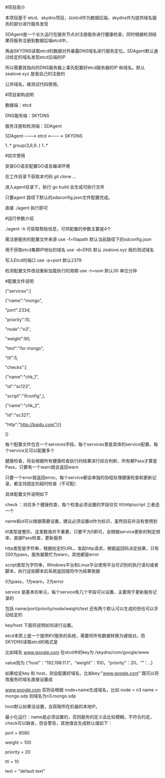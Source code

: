 #项目简介

本项目基于 etcd、skydns项目，以etcd作为数据后端，skydns作为提供域名服务的部分进行服务发现

SDAgent是一个长久运行在服务节点对注册服务进行健康检查，同时根据检测结果将服务注册到数据后端etcd中，

再由SKYDNS读取etcd的数据对外暴露DNS域名进行服务定位。SDAgent默认通过给定的域名发现etcd后端的IP

所以需要其指向的DNS服务器上事先配置好etcd服务器的IP 和域名。默认zealove.xyz 是我自己的注册的

公共域名，做测试代码使用。

#项目架构说明

数据端：etcd

DNS服务端：SKYDNS

服务注册和检测端：SDAgent

SDAgent----> etcd <----> SKYDNS

1..*     group(3,6,9..)   1..*

#初次使用

安装GO语言配置GO语言编译环境

在工作目录下获取本代码 git clone ...

进入agent目录下，执行 go build 会生成可执行文件 

只要agent 路径下默认的sdaconfig.json文件配置完成。

直接 ./agent 执行即可

#运行参数介绍

./agent -h 可获取帮助信息，可供配置的参数主要是4个

需注册服务的配置文件来源         use -f=filapath  默认当前路径下的sdconfig.json

用于获取etcd集群IP地址的域名     use -d=DNS       默认 zealove.xyz 我的测试域名

写入Etcd的端口                use -p=port      默认2379

检测配置文件改动重新加载执行的周期 use -t=num       默认30 单位分钟


#配置文件说明

{"services":[

{"name":"mongo",

"port":2334,

"priority":10,

"node":"n3",

"weight":90,

"text":"for mongo",

"ttl":5,

"checks":[

{"name":"chk_1",

"id":"sc123",

"script":"ifconfig",},

{"name":"chk_2",

"id":"sc321",

"http":"http://baidu.com"}]}

]}

每个配置文件包含一个services字段，每个services里是具体的service配置，每个service又可以配置多个

健康检查，将会根据所有健康检查执行的结果进行综合判断，所有都Pass才算是Pass，只要有一个warn就会返回warn

只要一个error就返回error。每个service都会单独的协程处理健康检查和更新记录，都支持固定的超时检查（不可配）

具体配置文件说明如下

check ：对应多个健康检查，每个检查必须设置的字段仅仅 ttl\http\script 三者选一个

name和id可以根据需要设置，建议必须设置id作为标识，虽然目前并没有使用到

ttl类型是整形，这里数值并不重要，只要不为0即可，会根据service更新的制定频率，直接Pass检查，更新服务

http类型是字符串，根据给定的URL，发起http请求，根据返回码决定结果，只有200为pass，服务器繁忙为warn，其他都是error

script类型为字符串，Windows平台和Linux平台使用平台可识别的执行语句或者脚本，执行这些脚本后系统返回值将作为结果依据

0为pass，1为warn，2为error

service 是基本的单元，每个service有几个字段可以设置，主要用于更新服务记录的

包括 name/port/priority/node/weight/text 还有两个默认可以生成的但也可以手动给定的

key/host 下面将说明如何进行设置。

etcd本质上是一个提供KV服务的系统，需要将所有数据转换为键值对。而SKYDNS读取etcd的格式是

比如域名 www.google.com 在etcd中的key为 /skydns/com/google/www

value则为 {“host”：“192.198.11.1”，“weight”：100，“priority”：20，“”：..} 

如果给定key 和 host，则会配置好域名，比如key:"www.google.com" 既可以将改服务的域名直接设置成

www.google.com  否则会根据 node+name生成域名，比如 node = n3 name = mongo.sdp 则域名为n3.mongo.sdp

host默认如果没设置，会获取所在机器的本地IP。

最小化运行：name是必须设置的，否则服务的定义会比较模糊，不符合约定。check可以缺省，但会警告，其他值会生成默认值如下：

port = 8080

weight = 100

priority = 20

ttl = 10

text = "default text"



